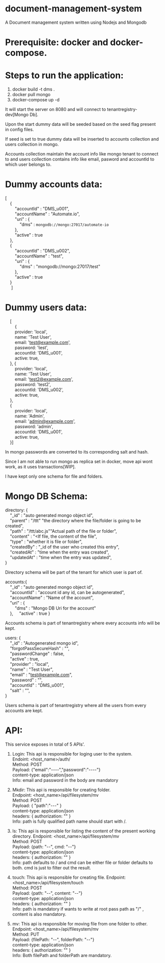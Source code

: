 # document-management-system
A Document management system written using Nodejs and Mongodb  

# Prerequisite: docker and docker-compose.  

# Steps to run the application:  
1) docker build -t dms .  
2) docker pull mongo  
3) docker-compose up -d  

It will start the server on 8080 and will connect to tenantregistry-dev[Mongo Db].  

Upon the start dummy data will be seeded based on the seed flag present in config files.  

If seed is set to true dummy data will be inserted to accounts collection and users collection in mongo.  

Accounts collection maintain the account info like mongo tenant to connect to and users collection contains info like email, pasword and accountId to which user belongs to.  

# Dummy accounts data: 
[  
      &nbsp;&nbsp;&nbsp;&nbsp;{  
        &nbsp;&nbsp;&nbsp;&nbsp;&nbsp;&nbsp;&nbsp;&nbsp;"accountId" : "DMS_u001",  
        &nbsp;&nbsp;&nbsp;&nbsp;&nbsp;&nbsp;&nbsp;&nbsp;"accountName" : "Automate.io",  
        &nbsp;&nbsp;&nbsp;&nbsp;&nbsp;&nbsp;&nbsp;&nbsp;"uri" : {  
          &nbsp;&nbsp;&nbsp;&nbsp;&nbsp;&nbsp;&nbsp;&nbsp;&nbsp;&nbsp;&nbsp;&nbsp;"dms" : `mongodb://mongo:27017/automate-io`  
        &nbsp;&nbsp;&nbsp;&nbsp;&nbsp;&nbsp;&nbsp;&nbsp;},  
        &nbsp;&nbsp;&nbsp;&nbsp;&nbsp;&nbsp;&nbsp;&nbsp;"active" : true  
      &nbsp;&nbsp;&nbsp;&nbsp;},  
      &nbsp;&nbsp;&nbsp;&nbsp;{  
        &nbsp;&nbsp;&nbsp;&nbsp;&nbsp;&nbsp;&nbsp;&nbsp;"accountId" : "DMS_u002",  
        &nbsp;&nbsp;&nbsp;&nbsp;&nbsp;&nbsp;&nbsp;&nbsp;"accountName" : "test",  
        &nbsp;&nbsp;&nbsp;&nbsp;&nbsp;&nbsp;&nbsp;&nbsp;"uri" : {  
          &nbsp;&nbsp;&nbsp;&nbsp;&nbsp;&nbsp;&nbsp;&nbsp;&nbsp;&nbsp;&nbsp;&nbsp;"dms" : "mongodb://mongo:27017/test"  
        &nbsp;&nbsp;&nbsp;&nbsp;&nbsp;&nbsp;&nbsp;&nbsp;},  
        &nbsp;&nbsp;&nbsp;&nbsp;&nbsp;&nbsp;&nbsp;&nbsp;"active" : true  
      &nbsp;&nbsp;&nbsp;&nbsp;}  
    &nbsp;&nbsp;&nbsp;&nbsp;
]  
  
# Dummy users data:  
&nbsp;&nbsp;&nbsp;&nbsp;[  
      &nbsp;&nbsp;&nbsp;&nbsp;&nbsp;&nbsp;&nbsp;&nbsp;{  
        &nbsp;&nbsp;&nbsp;&nbsp;&nbsp;&nbsp;&nbsp;&nbsp;provider: 'local',  
        &nbsp;&nbsp;&nbsp;&nbsp;&nbsp;&nbsp;&nbsp;&nbsp;name: 'Test User',  
        &nbsp;&nbsp;&nbsp;&nbsp;&nbsp;&nbsp;&nbsp;&nbsp;email: 'test@example.com',  
        &nbsp;&nbsp;&nbsp;&nbsp;&nbsp;&nbsp;&nbsp;&nbsp;password: 'test',  
        &nbsp;&nbsp;&nbsp;&nbsp;&nbsp;&nbsp;&nbsp;&nbsp;accountId: 'DMS_u001',  
        &nbsp;&nbsp;&nbsp;&nbsp;&nbsp;&nbsp;&nbsp;&nbsp;active: true,  
      &nbsp;&nbsp;&nbsp;&nbsp;}, {  
        &nbsp;&nbsp;&nbsp;&nbsp;&nbsp;&nbsp;&nbsp;&nbsp;provider: 'local',  
        &nbsp;&nbsp;&nbsp;&nbsp;&nbsp;&nbsp;&nbsp;&nbsp;name: 'Test User',  
        &nbsp;&nbsp;&nbsp;&nbsp;&nbsp;&nbsp;&nbsp;&nbsp;email: 'test2@example.com',  
        &nbsp;&nbsp;&nbsp;&nbsp;&nbsp;&nbsp;&nbsp;&nbsp;password: 'test2',  
        &nbsp;&nbsp;&nbsp;&nbsp;&nbsp;&nbsp;&nbsp;&nbsp;accountId: 'DMS_u002',  
        &nbsp;&nbsp;&nbsp;&nbsp;&nbsp;&nbsp;&nbsp;&nbsp;active: true,  
      &nbsp;&nbsp;&nbsp;&nbsp;},  
      &nbsp;&nbsp;&nbsp;&nbsp;{  
        &nbsp;&nbsp;&nbsp;&nbsp;&nbsp;&nbsp;&nbsp;&nbsp;provider: 'local',  
        &nbsp;&nbsp;&nbsp;&nbsp;&nbsp;&nbsp;&nbsp;&nbsp;name: 'Admin',  
        &nbsp;&nbsp;&nbsp;&nbsp;&nbsp;&nbsp;&nbsp;&nbsp;email: 'admin@example.com',  
        &nbsp;&nbsp;&nbsp;&nbsp;&nbsp;&nbsp;&nbsp;&nbsp;password: 'admin',  
        &nbsp;&nbsp;&nbsp;&nbsp;&nbsp;&nbsp;&nbsp;&nbsp;accountId: 'DMS_u001',  
        &nbsp;&nbsp;&nbsp;&nbsp;&nbsp;&nbsp;&nbsp;&nbsp;active: true,  
&nbsp;&nbsp;&nbsp;&nbsp;}]  

In mongo passwords are converted to its corresponding salt and hash.  

Since I am not able to run mongo as replica set in docker, move api wont work, as it uses transactions[WIP].  

I have kept only one schema for file and folders.  

# Mongo DB Schema:  


directory: {  
	&nbsp;&nbsp;&nbsp;&nbsp;"_id" : "auto generated mongo object id",  
	&nbsp;&nbsp;&nbsp;&nbsp;"parent" : "/ttt" "the directory where the file/folder is going to be created",  
	&nbsp;&nbsp;&nbsp;&nbsp;"path" : "/ttt/abc.js""Actual path of the file or folder",  
	&nbsp;&nbsp;&nbsp;&nbsp;"content" : "<If file, the content of the file",  
	&nbsp;&nbsp;&nbsp;&nbsp;"type" : "whether it is file or folder",  
	&nbsp;&nbsp;&nbsp;&nbsp;"createdBy" : "_id of the user who created this entry",  
	&nbsp;&nbsp;&nbsp;&nbsp;"createdAt" : "time when the entry was created",  
	&nbsp;&nbsp;&nbsp;&nbsp;"updatedAt" : "time when the entry was updated",  
}  

Directory schema will be part of the tenant for which user is part of.  

accounts:{  
	&nbsp;&nbsp;&nbsp;&nbsp;"_id" : "auto generated mongo object id",  
	&nbsp;&nbsp;&nbsp;&nbsp;"accountId" : "account id any id, can be autogenerated",  
	&nbsp;&nbsp;&nbsp;&nbsp;"accountName" : "Name of the account",  
	&nbsp;&nbsp;&nbsp;&nbsp;"uri" : {  
		&nbsp;&nbsp;&nbsp;&nbsp;&nbsp;&nbsp;&nbsp;&nbsp;"dms" : "Mongo DB Uri for the account"  
	&nbsp;&nbsp;&nbsp;&nbsp;},
	&nbsp;&nbsp;&nbsp;&nbsp;"active" : true
}  
      
Accounts schema is part of tenantregistry where every accounts info will be kept.  


users: {  
	&nbsp;&nbsp;&nbsp;&nbsp;"_id" : "Autogenerated mongo id",    
	&nbsp;&nbsp;&nbsp;&nbsp;"forgotPassSecureHash" : "",  
	&nbsp;&nbsp;&nbsp;&nbsp;"passwordChange" : false,  
	&nbsp;&nbsp;&nbsp;&nbsp;"active" : true,  
	&nbsp;&nbsp;&nbsp;&nbsp;"provider" : "local",  
	&nbsp;&nbsp;&nbsp;&nbsp;"name" : "Test User",  
	&nbsp;&nbsp;&nbsp;&nbsp;"email" : "test@example.com",  
	&nbsp;&nbsp;&nbsp;&nbsp;"password" : "",  
	&nbsp;&nbsp;&nbsp;&nbsp;"accountId" : "DMS_u001",  
	&nbsp;&nbsp;&nbsp;&nbsp;"salt" : "",  
}  

Users schema is part of tenantregistry where all the users from every accounts are kept.


# API:  
This service exposes in total of 5 APIs'.  

1) Login: This api is responsible for loging user to the system.  
Endoint: <host_name>/auth/  
Method: POST  
Payload: {"email":"----","password":"----"}  
content-type: application/json  
Info: email and password in the body are mandatory

2) Mkdir: This api is responsible for creating folder.  
Endpoint: <host_name>/api/filesystem/mv  
Method: POST  
Payload: { "path":"---" }  
content-type: application/json  
headers:  { authorization: "" }  
Info: path is fully qualified path name should start with /.  

3) ls: This api is responsible for listing the content of the present working directory.
Endpoint: <host_name>/api/filesystem/mv  
Method: POST  
Payload: {path: "--", cmd: "--"}  
content-type: application/json  
headers: { authorization: "" }  
Info: path defaults to / and cmd can be either file or folder defaults to both. cmd is just to filter out the result.  

4) touch: This api is responsible for creating file.
Endpoint: <host_name>/api/filesystem/touch  
Method: POST  
Payload: {path: "--", content: "--"}  
content-type: application/json  
headers: { authorization: "" }  
Info: path is mandatory if wants to write at root pass path as "/"  , content is also mandatory.  


4) mv: This api is responsible for moving file from one folder to other.
Endpoint: <host_name>/api/filesystem/mv  
Method: PUT  
Payload: {filePath: "--", folderPath: "--"}  
content-type: application/json  
headers: { authorization: "" }  
Info: Both filePath and folderPath are mandatory.    

